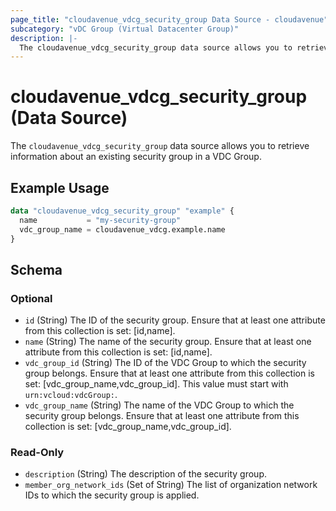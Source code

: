 ```yaml
---
page_title: "cloudavenue_vdcg_security_group Data Source - cloudavenue"
subcategory: "vDC Group (Virtual Datacenter Group)"
description: |-
  The cloudavenue_vdcg_security_group data source allows you to retrieve information about an existing security group in a VDC Group.
---
```


# cloudavenue_vdcg_security_group (Data Source)

The `cloudavenue_vdcg_security_group` data source allows you to retrieve information about an existing security group in a VDC Group.

## Example Usage

```terraform
data "cloudavenue_vdcg_security_group" "example" {
  name           = "my-security-group"
  vdc_group_name = cloudavenue_vdcg.example.name
}
```

<!-- schema generated by tfplugindocs -->
## Schema

### Optional

- `id` (String) The ID of the security group. Ensure that at least one attribute from this collection is set: [id,name].
- `name` (String) The name of the security group. Ensure that at least one attribute from this collection is set: [id,name].
- `vdc_group_id` (String) The ID of the VDC Group to which the security group belongs. Ensure that at least one attribute from this collection is set: [vdc_group_name,vdc_group_id]. This value must start with `urn:vcloud:vdcGroup:`.
- `vdc_group_name` (String) The name of the VDC Group to which the security group belongs. Ensure that at least one attribute from this collection is set: [vdc_group_name,vdc_group_id].

### Read-Only

- `description` (String) The description of the security group.
- `member_org_network_ids` (Set of String) The list of organization network IDs to which the security group is applied.
